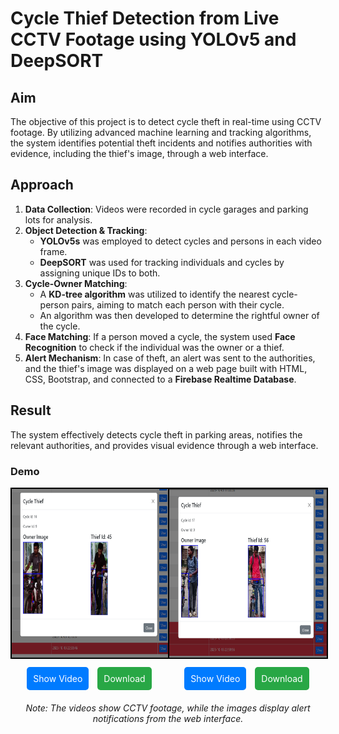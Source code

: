 # Cycle Thief Detection from Live CCTV Footage using YOLOv5 and DeepSORT

## Aim
The objective of this project is to detect cycle theft in real-time using CCTV footage. By utilizing advanced machine learning and tracking algorithms, the system identifies potential theft incidents and notifies authorities with evidence, including the thief's image, through a web interface.

## Approach
1. **Data Collection**: Videos were recorded in cycle garages and parking lots for analysis.
2. **Object Detection & Tracking**:
   - **YOLOv5s** was employed to detect cycles and persons in each video frame.
   - **DeepSORT** was used for tracking individuals and cycles by assigning unique IDs to both.
3. **Cycle-Owner Matching**:
   - A **KD-tree algorithm** was utilized to identify the nearest cycle-person pairs, aiming to match each person with their cycle.
   - An algorithm was then developed to determine the rightful owner of the cycle.
4. **Face Matching**: If a person moved a cycle, the system used **Face Recognition** to check if the individual was the owner or a thief.
5. **Alert Mechanism**: In case of theft, an alert was sent to the authorities, and the thief's image was displayed on a web page built with HTML, CSS, Bootstrap, and connected to a **Firebase Realtime Database**.



## Result

The system effectively detects cycle theft in parking areas, notifies the relevant authorities, and provides visual evidence through a web interface.

### Demo

<div style="display: flex; justify-content: space-between; margin-bottom: 20px;">
    <div style="flex: 1; text-align: center;">
        <img src="./files/image1.PNG" alt="Alert Screenshot 1" style="width: 480px; height: 270px; border: 2px solid black;">
        <div style="margin-top: 10px;">
            <a href="https://drive.google.com/file/d/1hRaNBUr8qKRgM-IGYBAFS8Z2d4haFuB7/view?usp=sharing" target="_blank" style="margin-right: 10px; padding: 10px; background-color: #007bff; color: white; text-decoration: none; border-radius: 5px; display: inline-block;">Show Video</a>
            <a href="https://drive.google.com/uc?export=download&id=1hRaNBUr8qKRgM-IGYBAFS8Z2d4haFuB7" download style="padding: 10px; background-color: #28a745; color: white; text-decoration: none; border-radius: 5px; display: inline-block;">Download</a>
        </div>
    </div>
    <div style="flex: 1; text-align: center;">
        <img src="./files/image2.PNG" alt="Alert Screenshot 2" style="width: 480px; height: 270px; border: 2px solid black;">
        <div style="margin-top: 10px;">
            <a href="https://drive.google.com/file/d/1EQkJFXMIShyaoj5bTtycqtHGrM9KCtmu/view?usp=sharing" target="_blank" style="margin-right: 10px; padding: 10px; background-color: #007bff; color: white; text-decoration: none; border-radius: 5px; display: inline-block;">Show Video</a>
            <a href="https://drive.google.com/uc?export=download&id=1EQkJFXMIShyaoj5bTtycqtHGrM9KCtmu" download style="padding: 10px; background-color: #28a745; color: white; text-decoration: none; border-radius: 5px; display: inline-block;">Download</a>
        </div>
    </div>
</div>

<p style="text-align: center; font-style: italic;">Note: The videos show CCTV footage, while the images display alert notifications from the web interface.</p>



